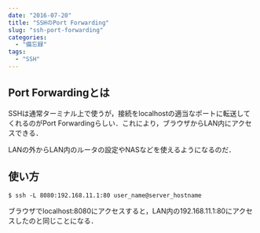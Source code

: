 ```yaml
---
date: "2016-07-20"
title: "SSHのPort Forwarding"
slug: "ssh-port-forwarding"
categories:
  - "備忘録"
tags:
  - "SSH"
---
```


## Port Forwardingとは

SSHは通常ターミナル上で使うが，接続をlocalhostの適当なポートに転送してくれるのがPort Forwardingらしい．これにより，ブラウザからLAN内にアクセスできる．

LANの外からLAN内のルータの設定やNASなどを使えるようになるのだ．

<!--more-->

## 使い方


	$ ssh -L 8080:192.168.11.1:80 user_name@server_hostname

ブラウザでlocalhost:8080にアクセスすると，LAN内の192.168.11.1:80にアクセスしたのと同じことになる．

